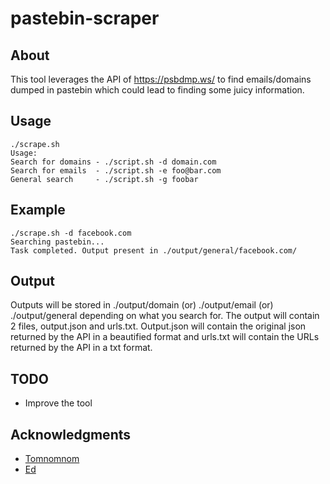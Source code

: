 # pastebin-scraper


## About
This tool leverages the API of https://psbdmp.ws/ to find emails/domains dumped in pastebin which could lead to finding some juicy information.

## Usage 

```
./scrape.sh 
Usage:
Search for domains - ./script.sh -d domain.com
Search for emails  - ./script.sh -e foo@bar.com
General search	   - ./script.sh -g foobar
```

## Example 

``` 
./scrape.sh -d facebook.com
Searching pastebin...
Task completed. Output present in ./output/general/facebook.com/
```

## Output


Outputs will be stored in ./output/domain (or) ./output/email (or) ./output/general depending on what you search for. The output will contain 2 files, output.json and urls.txt. Output.json will contain the original json returned by the API in a beautified format and urls.txt will contain the URLs returned by the API in a txt format. 


## TODO

* Improve the tool 


## Acknowledgments

* [Tomnomnom](https://twitter.com/tomnomnom)
* [Ed](https://twitter.com/edoverflow)
